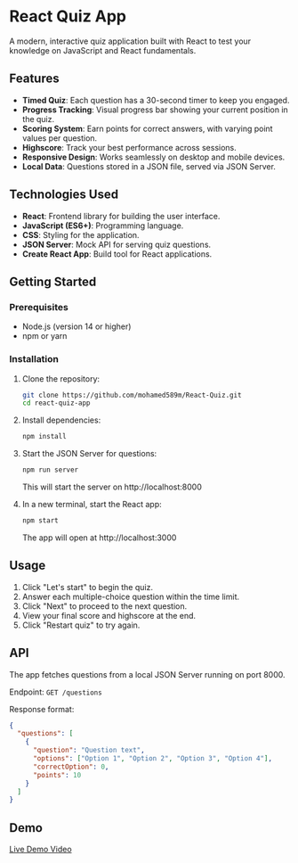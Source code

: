 # React Quiz App

A modern, interactive quiz application built with React to test your knowledge on JavaScript and React fundamentals.

## Features

- **Timed Quiz**: Each question has a 30-second timer to keep you engaged.
- **Progress Tracking**: Visual progress bar showing your current position in the quiz.
- **Scoring System**: Earn points for correct answers, with varying point values per question.
- **Highscore**: Track your best performance across sessions.
- **Responsive Design**: Works seamlessly on desktop and mobile devices.
- **Local Data**: Questions stored in a JSON file, served via JSON Server.

## Technologies Used

- **React**: Frontend library for building the user interface.
- **JavaScript (ES6+)**: Programming language.
- **CSS**: Styling for the application.
- **JSON Server**: Mock API for serving quiz questions.
- **Create React App**: Build tool for React applications.

## Getting Started

### Prerequisites

- Node.js (version 14 or higher)
- npm or yarn

### Installation

1. Clone the repository:
   ```bash
   git clone https://github.com/mohamed589m/React-Quiz.git
   cd react-quiz-app
   ```

2. Install dependencies:
   ```bash
   npm install
   ``` 

3. Start the JSON Server for questions:
   ```bash
   npm run server
   ```
   This will start the server on http://localhost:8000

4. In a new terminal, start the React app:
   ```bash
   npm start
   ```
   The app will open at http://localhost:3000

## Usage

1. Click "Let's start" to begin the quiz.
2. Answer each multiple-choice question within the time limit.
3. Click "Next" to proceed to the next question.
4. View your final score and highscore at the end.
5. Click "Restart quiz" to try again.

## API

The app fetches questions from a local JSON Server running on port 8000.

Endpoint: `GET /questions`

Response format:
```json
{
  "questions": [
    {
      "question": "Question text",
      "options": ["Option 1", "Option 2", "Option 3", "Option 4"],
      "correctOption": 0,
      "points": 10
    }
  ]
}
```

## Demo

[Live Demo Video](https://github.com/user-attachments/assets/b54e51da-6dc7-431f-8769-4928bd5a387b)



